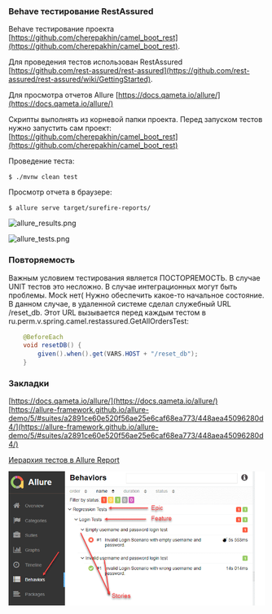 ### Behave тестирование RestAssured

Behave тестирование проекта [https://github.com/cherepakhin/camel_boot_rest](https://github.com/cherepakhin/camel_boot_rest).

Для проведения тестов использован RestAssured<br/>
 [https://github.com/rest-assured/rest-assured](https://github.com/rest-assured/rest-assured/wiki/GettingStarted).

Для просмотра отчетов Allure [https://docs.qameta.io/allure/](https://docs.qameta.io/allure/)

Скрипты выполнять из корневой папки проекта. 
Перед запуском тестов нужно запустить сам проект:
[https://github.com/cherepakhin/camel_boot_rest](https://github.com/cherepakhin/camel_boot_rest)

Проведение теста:

```shell
$ ./mvnw clean test
```

Просмотр отчета в браузере:

```shell
$ allure serve target/surefire-reports/
```

![allure_results.png](https://github.com/cherepakhin/camel_boot_rest_restassured_test/blob/main/doc/allure_results.png)

![allure_tests.png](https://github.com/cherepakhin/camel_boot_rest_restassured_test/blob/main/doc/allure_tests.png)

### Повторяемость

Важным условием тестирования является ПОСТОРЯЕМОСТЬ. В случае UNIT тестов это несложно. В случае интеграционных могут быть проблемы. Mock нет( Нужно обеспечить какое-то начальное состояние. В данном случае, в удаленной системе сделал служебный URL /reset_db. Этот URL вызывается перед каждым тестом в ru.perm.v.spring.camel.restassured.GetAllOrdersTest:

````java
    @BeforeEach
    void resetDB() {
        given().when().get(VARS.HOST + "/reset_db");
    }
````


### Закладки

[https://docs.qameta.io/allure/](https://docs.qameta.io/allure/)
[https://allure-framework.github.io/allure-demo/5/#suites/a2891ce60e520f56ae25e6caf68ea773/448aea45096280d4/](https://allure-framework.github.io/allure-demo/5/#suites/a2891ce60e520f56ae25e6caf68ea773/448aea45096280d4/)

[Иерархия тестов в Allure Report](https://v.perm.ru/index.php/component/content/article/hierarchy-test?catid=16&Itemid=101)

![Epic-Feature-Story](doc/hierarchy.png)

